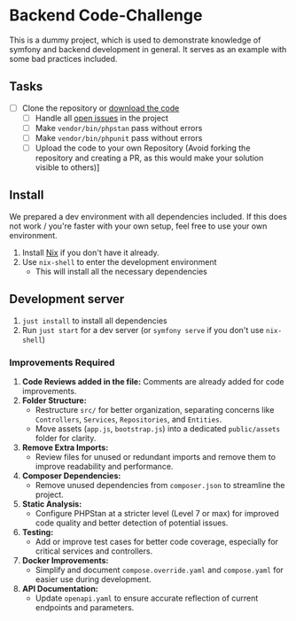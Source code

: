 # Backend Code-Challenge

This is a dummy project, which is used to demonstrate knowledge of symfony and backend development in general.
It serves as an example with some bad practices included.

## Tasks

- [ ] Clone the repository or [download the code](https://github.com/cutlery42/backend-code-review/archive/refs/heads/main.zip)
  - [ ] Handle all [open issues](https://github.com/cutlery42/backend-code-review/issues) in the project
  - [ ] Make `vendor/bin/phpstan` pass without errors
  - [ ] Make `vendor/bin/phpunit` pass without errors
  - [ ] Upload the code to your own Repository (Avoid forking the repository and creating a PR, as this would make your solution visible to others)]

## Install

We prepared a dev environment with all dependencies included.
If this does not work / you're faster with your own setup, feel free to use your own environment.

1. Install [Nix](https://nixos.org/download) if you don't have it already.
2. Use `nix-shell` to enter the development environment
    - This will install all the necessary dependencies


## Development server

1. `just install` to install all dependencies
2. Run `just start` for a dev server (or `symfony serve` if you don't use `nix-shell`)


### Improvements Required  

1. **Code Reviews added in the file:** Comments are already added for code improvements.  
2. **Folder Structure:**  
   - Restructure `src/` for better organization, separating concerns like `Controllers`, `Services`, `Repositories`, and `Entities`.  
   - Move assets (`app.js`, `bootstrap.js`) into a dedicated `public/assets` folder for clarity.  
3. **Remove Extra Imports:**  
   - Review files for unused or redundant imports and remove them to improve readability and performance.  
4. **Composer Dependencies:**  
   - Remove unused dependencies from `composer.json` to streamline the project.  
5. **Static Analysis:**  
   - Configure PHPStan at a stricter level (Level 7 or max) for improved code quality and better detection of potential issues.  
6. **Testing:**  
   - Add or improve test cases for better code coverage, especially for critical services and controllers.  
7. **Docker Improvements:**  
   - Simplify and document `compose.override.yaml` and `compose.yaml` for easier use during development.  
8. **API Documentation:**  
   - Update `openapi.yaml` to ensure accurate reflection of current endpoints and parameters.  
